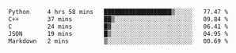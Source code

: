 <!--START_SECTION:waka-->

```txt
Python     4 hrs 58 mins   ███████████████████▒░░░░░   77.47 %
C++        37 mins         ██▒░░░░░░░░░░░░░░░░░░░░░░   09.84 %
C          24 mins         █▓░░░░░░░░░░░░░░░░░░░░░░░   06.41 %
JSON       19 mins         █▒░░░░░░░░░░░░░░░░░░░░░░░   04.95 %
Markdown   2 mins          ▒░░░░░░░░░░░░░░░░░░░░░░░░   00.69 %
```

<!--END_SECTION:waka-->
